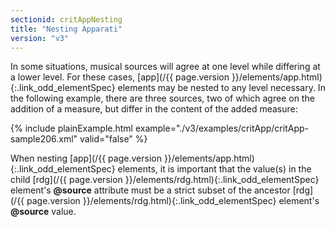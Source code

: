 ```yaml
---
sectionid: critAppNesting
title: "Nesting Apparati"
version: "v3"
---
```




In some situations, musical sources will agree at one level while differing at a lower
level.
For these cases, [app](/{{ page.version }}/elements/app.html){:.link_odd_elementSpec} elements may be nested to any level necessary. In
the following example, there are three sources, two of which agree on the addition
of a
measure, but differ in the content of the added measure:

{% include plainExample.html example="./v3/examples/critApp/critApp-sample206.xml" valid="false" %}


When nesting [app](/{{ page.version }}/elements/app.html){:.link_odd_elementSpec} elements, it is important that the value(s) in the
child [rdg](/{{ page.version }}/elements/rdg.html){:.link_odd_elementSpec} element's **@source** attribute must be a strict subset
of the ancestor [rdg](/{{ page.version }}/elements/rdg.html){:.link_odd_elementSpec} element's **@source** value.



